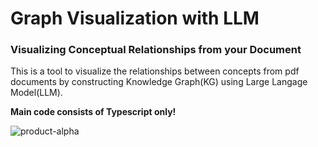 # Graph Visualization with LLM

### Visualizing Conceptual Relationships from your Document
This is a tool to visualize the relationships between concepts from pdf documents by constructing Knowledge Graph(KG) using Large Langage Model(LLM).

**Main code consists of Typescript only!**

![product-alpha](https://github.com/user-attachments/assets/cc3c76e8-5e55-4d2d-a2f7-2d318c710e01)
